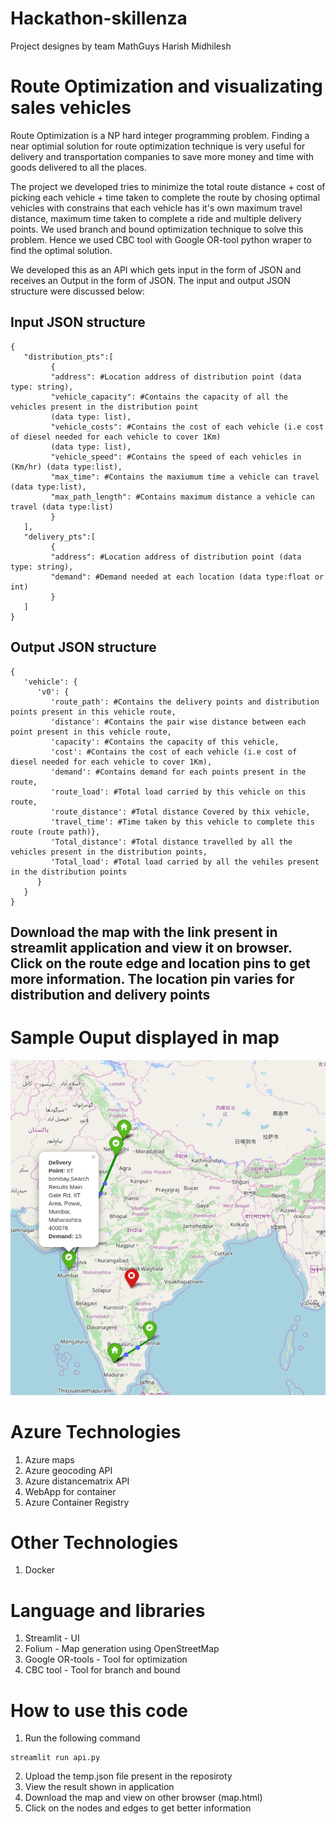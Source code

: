 # Hackathon-skillenza
Project designes by team MathGuys
Harish
Midhilesh
# Route Optimization and visualizating sales vehicles
Route Optimization is a NP hard integer programming problem. Finding a near optimial solution for route optimization technique is very useful for delivery and transportation companies to save more money and time with goods delivered to all the places.

The project we developed tries to minimize the total route distance + cost of picking each vehicle + time taken to complete the route by chosing optimal vehicles with constrains that each vehicle has it's own maximum travel distance, maximum time taken to complete a ride and multiple delivery points. We used branch and bound optimization technique to solve this problem. Hence we used CBC tool with Google OR-tool python wraper to find the optimal solution.

We developed this as an API which gets input in the form of JSON and receives an Output in the form of JSON. The input and output JSON structure were discussed below:

## Input JSON structure
```
{
   "distribution_pts":[
         {
         "address": #Location address of distribution point (data type: string),
         "vehicle_capacity": #Contains the capacity of all the vehicles present in the distribution point 
         (data type: list),
         "vehicle_costs": #Contains the cost of each vehicle (i.e cost of diesel needed for each vehicle to cover 1Km) 
         (data type: list),
         "vehicle_speed": #Contains the speed of each vehicles in (Km/hr) (data type:list),
         "max_time": #Contains the maxiumum time a vehicle can travel (data type:list),
         "max_path_length": #Contains maximum distance a vehicle can travel (data type:list)
         }
   ],
   "delivery_pts":[
         {
         "address": #Location address of distribution point (data type: string),
         "demand": #Demand needed at each location (data type:float or int)
         }
   ]
}
```

## Output JSON structure
```
{
   'vehicle': {
      'v0': {
         'route_path': #Contains the delivery points and distribution points present in this vehicle route, 
         'distance': #Contains the pair wise distance between each point present in this vehicle route, 
         'capacity': #Contains the capacity of this vehicle, 
         'cost': #Contains the cost of each vehicle (i.e cost of diesel needed for each vehicle to cover 1Km), 
         'demand': #Contains demand for each points present in the route, 
         'route_load': #Total load carried by this vehicle on this route, 
         'route_distance': #Total distance Covered by thix vehicle,
         'travel_time': #Time taken by this vehicle to complete this route (route path)}, 
         'Total_distance': #Total distance travelled by all the vehicles present in the distribution points, 
         'Total_load': #Total load carried by all the vehiles present in the distribution points
      }
   }
}
```

## Download the map with the link present in streamlit application and view it on browser. Click on the route edge and location pins to get more information. The location pin varies for distribution and delivery points ##

# Sample Ouput displayed in map
![sample output map](output_map1.png)

# Azure Technologies
1) Azure maps
2) Azure geocoding API
3) Azure distancematrix API
4) WebApp for container
5) Azure Container Registry

# Other Technologies
1) Docker

# Language and libraries
1) Streamlit - UI
2) Folium - Map generation using OpenStreetMap
3) Google OR-tools - Tool for optimization
4) CBC tool - Tool for branch and bound

# How to use this code

1) Run the following command
```
streamlit run api.py
```
2) Upload the temp.json file present in the reposiroty
3) View the result shown in application
4) Download the map and view on other browser (map.html)
5) Click on the nodes and edges to get better information
